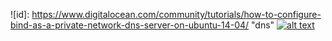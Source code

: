 ![id]: https://www.digitalocean.com/community/tutorials/how-to-configure-bind-as-a-private-network-dns-server-on-ubuntu-14-04/ "dns"
[![alt text](http://path/to/img.jpg "title")](你的链接地址)